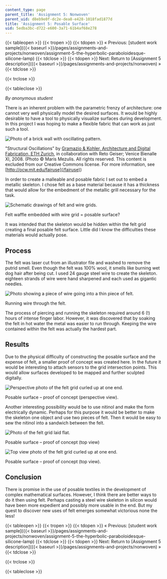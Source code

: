 ```yaml
---
content_type: page
parent_title: 'Assignment 5: Nonwoven'
parent_uid: d8eb9e0f-dc2e-dea8-e428-1018fad1877d
title: 'Assignment 5: Posable Surface'
uid: 5edba3bc-d722-e600-3a71-61b4af68e278
---
```


{{< tableopen >}}
{{< tropen >}}
{{< tdopen >}}
« Previous: [student work sample]({{< baseurl >}}/pages/assignments-and-projects/nonwoven/assignment-5-the-hyperbolic-paraboloidesque-silicone-lamp)
{{< tdclose >}}
{{< tdopen >}}
Next: Return to [Assignment 5 description]({{< baseurl >}}/pages/assignments-and-projects/nonwoven) »
{{< tdclose >}}

{{< trclose >}}

{{< tableclose >}}

_By anonymous student_

There is an inherent problem with the parametric frenzy of architecture: one cannot very well physically model the desired surfaces. It would be highly desirable to have a tool to physically visualize surfaces during development. In this project I was hoping to make a flexible fabric that can work as just such a tool.

![Photo of a brick wall with oscillating pattern.](/courses/media-arts-and-sciences/mas-962-special-topics-new-textiles-spring-2010/assignments-and-projects/nonwoven/assignment-5-posable-surface/gramazio_kohler.jpg)

"Structural Oscillations” by [Gramazio & Kohler, Architecture and Digital Fabrication, ETH Zurich](http://www.dfab.arch.ethz.ch/web/e/forschung/142.html), in collaboration with Reto Geiser; Venice Bienalle XI, 2008. (Photo © Maris Mezulis. All rights reserved. This content is excluded from our Creative Commons license. For more information, see [http://ocw.mit.edu/fairuse](/fairuse))

In order to create a malleable and posable fabric I set out to embed a metallic skeleton. I chose felt as a base material because it has a thickness that would allow for the embedment of the metallic grill necessary for the task.

![Schematic drawings of felt and wire grids.](/courses/media-arts-and-sciences/mas-962-special-topics-new-textiles-spring-2010/assignments-and-projects/nonwoven/assignment-5-posable-surface/grid_2.gif)

Felt waffle embedded with wire grid = posable surface?

It was intended that the skeleton would be hidden within the felt grid creating a final posable felt surface. Little did I know the difficulties these materials would actually pose.

Process
-------

The felt was laser cut from an illustrator file and washed to remove the putrid smell. Even though the felt was 100% wool, it smells like burning wet dog hair after being cut. I used 24 gauge steel wire to create the skeleton. eighteen strands of wire were hand sharpened and each used as gigantic needles.

![Photo showing a piece of wire going into a thin piece of felt.](/courses/media-arts-and-sciences/mas-962-special-topics-new-textiles-spring-2010/assignments-and-projects/nonwoven/assignment-5-posable-surface/process.jpg)

Running wire through the felt.

The process of piercing and running the skeleton required around 6 (!) hours of intense finger labor. However, it was discovered that by soaking the felt in hot water the metal was easier to run through. Keeping the wire contained within the felt was actually the hardest part.

Results
-------

Due to the physical difficulty of constructing the posable surface and the expense of felt, a smaller proof of concept was created here. In the future it would be interesting to attach sensors to the grid intersection points. This would allow surfaces developed to be mapped and further sculpted digitally.

![Perspective photo of the felt grid curled up at one end.](/courses/media-arts-and-sciences/mas-962-special-topics-new-textiles-spring-2010/assignments-and-projects/nonwoven/assignment-5-posable-surface/image002.jpg)

Posable surface – proof of concept (perspective view).

Another interesting possibility would be to use nitinol and make the form electrically dynamic. Perhaps for this purpose it would be better to make the skeleton one object and use two pieces of felt. Then it would be easy to sew the nitinol into a sandwich between the felt.

![Photo of the felt grid laid flat.](/courses/media-arts-and-sciences/mas-962-special-topics-new-textiles-spring-2010/assignments-and-projects/nonwoven/assignment-5-posable-surface/image004.jpg)

Posable surface – proof of concept (top view)

![Top view photo of the felt grid curled up at one end.](/courses/media-arts-and-sciences/mas-962-special-topics-new-textiles-spring-2010/assignments-and-projects/nonwoven/assignment-5-posable-surface/image006.jpg)

Posable surface – proof of concept (top view).

Conclusion
----------

There is promise in the use of posable textiles in the development of complex mathematical surfaces. However, I think there are better ways to do it then using felt. Perhaps casting a steel wire skeleton in silicon would have been more expedient and possibly more usable in the end. But my quest to discover new uses of felt emerges somewhat victorious none the less!

{{< tableopen >}}
{{< tropen >}}
{{< tdopen >}}
« Previous: [student work sample]({{< baseurl >}}/pages/assignments-and-projects/nonwoven/assignment-5-the-hyperbolic-paraboloidesque-silicone-lamp)
{{< tdclose >}}
{{< tdopen >}}
Next: Return to [Assignment 5 description]({{< baseurl >}}/pages/assignments-and-projects/nonwoven) »
{{< tdclose >}}

{{< trclose >}}

{{< tableclose >}}